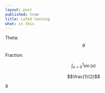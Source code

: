 ```yaml
---
layout: post
published: true
title: LaTeX testing
what: is this
---
```


Theta: $$\theta$$

Fraction:
<script type="math/tex">\frac{t}{\sqrt{2}}</script>

$$\int_{x=0}^1 \sin(x)$$

$$\frac{1}{2}$$

9
